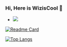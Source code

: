 ### Hi, Here is WizisCool 👋
- [![](https://img.shields.io/badge/Website-Dooo.ng-blue)](https://dooo.ng)
  
[![Readme Card](https://github-readme-stats.vercel.app/api?username=wiziscool&show_icons=true&title_color=ffffff&icon_color=bb2acf&text_color=daf7dc&bg_color=151515)](https://github.com/anuraghazra/github-readme-stats)

[![Top Langs](https://github-readme-stats.vercel.app/api/top-langs/?username=wiziscool&layout=compact&exclude_repo=sumy7.github.io&title_color=ffffff&icon_color=bb2acf&text_color=daf7dc&bg_color=151515)](https://github.com/anuraghazra/github-readme-stats)
